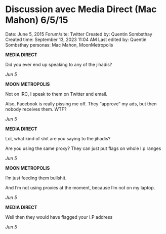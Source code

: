 # Discussion avec Media Direct (Mac Mahon) 6/5/15

Date: June 5, 2015
Forum/site: Twitter
Created by: Quentin Sombsthay
Created time: September 13, 2023 11:04 AM
Last edited by: Quentin Sombsthay
personas: Mac Mahon, MoonMetropolis

**MEDIA DIRECT**

Did you ever end up speaking to any of the jihadis?

*Jun 5*

**MOON METROPOLIS**

Not on IRC, I speak to them on Twitter and email.

Also, Facebook is really pissing me off. They “approve” my ads, but then nobody receives them. WTF?

*Jun 5*

**MEDIA DIRECT**

Lol, what kind of shit are you saying to the jihadis?

Are you using the same proxy? They can just put flags on whole I.p ranges

*Jun 5*

**MOON METROPOLIS**

I’m just feeding them bullshit.

And I’m not using proxies at the moment, because I’m not on my laptop.

*Jun 5*

**MEDIA DIRECT**

Well then they would have flagged your I.P address

*Jun 5*